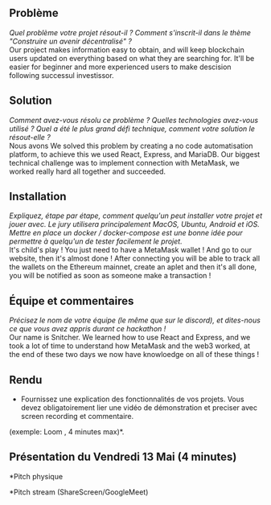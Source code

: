 ## Problème
*Quel problème votre projet résout-il ? Comment s'inscrit-il dans le thème "Construire un avenir décentralisé" ?* <br/>
Our project makes information easy to obtain, and will keep blockchain users updated on everything based on what they are searching for. It'll be easier for beginner and more experienced users to make descision following successul investissor.

## Solution
*Comment avez-vous résolu ce problème ? Quelles technologies avez-vous utilisé ? Quel a été le plus grand défi technique, comment votre solution le résout-elle ?*<br/>
Nous avons
We solved this problem by creating a no code automatisation platform, to achieve this we used React, Express, and MariaDB. Our biggest technical challenge was to implement connection with MetaMask, we worked really hard all together and succeeded.

## Installation
*Expliquez, étape par étape, comment quelqu'un peut installer votre projet et jouer avec. Le jury utilisera principalement MacOS, Ubuntu, Android et iOS. Mettre en place un docker / docker-compose est une bonne idée pour permettre à quelqu'un de tester facilement le projet.*<br/>
It's child's play ! You just need to have a MetaMask wallet ! And go to our website, then it's almost done ! After connecting you will be able to track all the wallets on the Ethereum mainnet, create an aplet and then it's all done, you will be notified as soon as someone make a transaction !


## Équipe et commentaires
*Précisez le nom de votre équipe (le même que sur le discord), et dites-nous ce que vous avez appris durant ce hackathon !*<br/>
Our name is Snitcher. We learned how to use React and Express, and we took a lot of time to understand how MetaMask and the web3 worked, at the end of these two days we now have knowloedge on all of these things !

## Rendu
* Fournissez une explication des fonctionnalités de vos projets. Vous devez obligatoirement lier une vidéo de démonstration et preciser avec screen recording et commentaire.<br/>


(exemple: Loom , 4 minutes max)*.

## Présentation du Vendredi 13 Mai (4 minutes) 

*Pitch physique 

 *Pitch stream (ShareScreen/GoogleMeet)
